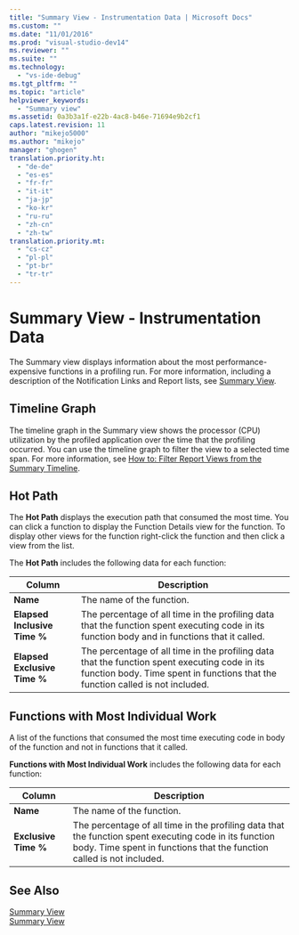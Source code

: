 ```yaml
---
title: "Summary View - Instrumentation Data | Microsoft Docs"
ms.custom: ""
ms.date: "11/01/2016"
ms.prod: "visual-studio-dev14"
ms.reviewer: ""
ms.suite: ""
ms.technology: 
  - "vs-ide-debug"
ms.tgt_pltfrm: ""
ms.topic: "article"
helpviewer_keywords: 
  - "Summary view"
ms.assetid: 0a3b3a1f-e22b-4ac8-b46e-71694e9b2cf1
caps.latest.revision: 11
author: "mikejo5000"
ms.author: "mikejo"
manager: "ghogen"
translation.priority.ht: 
  - "de-de"
  - "es-es"
  - "fr-fr"
  - "it-it"
  - "ja-jp"
  - "ko-kr"
  - "ru-ru"
  - "zh-cn"
  - "zh-tw"
translation.priority.mt: 
  - "cs-cz"
  - "pl-pl"
  - "pt-br"
  - "tr-tr"
---
```

# Summary View - Instrumentation Data
The Summary view displays information about the most performance-expensive functions in a profiling run. For more information, including a description of the Notification Links and Report lists, see [Summary View](../profiling/summary-view.md).  
  
## Timeline Graph  
 The timeline graph in the Summary view shows the processor (CPU) utilization by the profiled application over the time that the profiling occurred. You can use the timeline graph to filter the view to a selected time span. For more information, see [How to: Filter Report Views from the Summary Timeline](../profiling/how-to-filter-report-views-from-the-summary-timeline.md).  
  
## Hot Path  
 The **Hot Path** displays the execution path that consumed the most time. You can click a function to display the Function Details view for the function. To display other views for the function right-click the function and then click a view from the list.  
  
 The **Hot Path** includes the following data for each function:  
  
|Column|Description|  
|------------|-----------------|  
|**Name**|The name of the function.|  
|**Elapsed Inclusive Time %**|The percentage of all time in the profiling data that the function spent executing code in its function body and in functions that it called.|  
|**Elapsed Exclusive Time %**|The percentage of all time in the profiling data that the function spent executing code in its function body. Time spent in functions that the function called is not included.|  
  
## Functions with Most Individual Work  
 A list of the functions that consumed the most time executing code in body of the function and not in functions that it called.  
  
 **Functions with Most Individual Work** includes the following data for each function:  
  
|Column|Description|  
|------------|-----------------|  
|**Name**|The name of the function.|  
|**Exclusive Time %**|The percentage of all time in the profiling data that the function spent executing code in its function body. Time spent in functions that the function called is not included.|  
  
## See Also  
 [Summary View](../profiling/summary-view-sampling-data.md)   
 [Summary View](../profiling/summary-view-dotnet-memory-data.md)